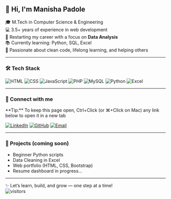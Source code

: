 ## 👋 Hi, I'm Manisha Padole

🎓 M.Tech in Computer Science & Engineering  
💻 3.5+ years of experience in web development  
🔁 Restarting my career with a focus on **Data Analysis**  
📚 Currently learning: Python, SQL, Excel  
🌱 Passionate about clean code, lifelong learning, and helping others

---

### 🛠️ Tech Stack

![HTML](https://img.shields.io/badge/-HTML5-orange?logo=html5&logoColor=white)
![CSS](https://img.shields.io/badge/-CSS3-blue?logo=css3&logoColor=white)
![JavaScript](https://img.shields.io/badge/-JavaScript-yellow?logo=javascript&logoColor=black)
![PHP](https://img.shields.io/badge/-PHP-blueviolet?logo=php&logoColor=white)
![MySQL](https://img.shields.io/badge/-MySQL-00758F?logo=mysql&logoColor=white)
![Python](https://img.shields.io/badge/-Python-3776AB?logo=python&logoColor=white)
![Excel](https://img.shields.io/badge/-Excel-217346?logo=microsoft-excel&logoColor=white)

---

<h3>🔗 Connect with me</h3>
**Tip:** To keep this page open, Ctrl+Click (or ⌘+Click on Mac) any link below to open it in a new tab

[![LinkedIn](https://img.shields.io/badge/-LinkedIn-0077B5?style=flat&logo=linkedin&logoColor=white)](https://www.linkedin.com/in/manishapadole)
[![GitHub](https://img.shields.io/badge/-GitHub-181717?style=flat&logo=github&logoColor=white)](https://github.com/manishapadole14)
[![Email](https://img.shields.io/badge/-Email-red?style=flat&logo=gmail&logoColor=white)](mailto:manishapadole14@gmail.com)


---

### 📂 Projects (coming soon)

* Beginner Python scripts  
* Data Cleaning in Excel  
* Web portfolio (HTML, CSS, Bootstrap)  
* Resume dashboard in progress...

---

✨ Let’s learn, build, and grow — one step at a time!  
![visitors](https://visitor-badge.glitch.me/badge?page_id=manishapadole14.visitor-badge)
